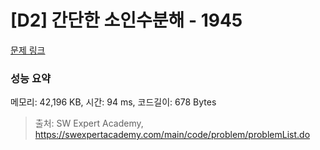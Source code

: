 # [D2] 간단한 소인수분해 - 1945 

[문제 링크](https://swexpertacademy.com/main/code/problem/problemDetail.do?contestProbId=AV5Pl0Q6ANQDFAUq) 

### 성능 요약

메모리: 42,196 KB, 시간: 94 ms, 코드길이: 678 Bytes



> 출처: SW Expert Academy, https://swexpertacademy.com/main/code/problem/problemList.do